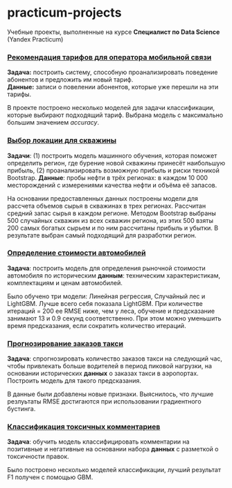 # practicum-projects
Учебные проекты, выполненные на курсе **Специалист по Data Science** (Yandex Practicum)

### [Рекомендация тарифов для оператора мобильной связи](https://github.com/mayarosl/practicum-projects/blob/main/telecom_recommentations.ipynb)
**Задача:** построить систему, способную проанализировать поведение абонентов и предложить им новый тариф.  
**Данные:** записи о повелении абонентов, которые уже перешли на эти тарифы.

В проекте построено несколько моделей для задачи классификации, которые выбирают подходящий тариф. Выбрана модель с максимально большим значением *accuracy*.


### [Выбор локации для скважины](https://github.com/mayarosl/practicum-projects/blob/main/well-location.ipynb)
**Задачи**: (1) построить модель машинного обучения, которая поможет определить регион, где бурение новой скважины принесёт наибольшую прибыль, (2) проанализировать возможную прибыль и риски техникой Bootstrap.
**Данные**: пробы нефти в трёх регионах: в каждом 10 000 месторождений с измерениями качества нефти и объёма её запасов.

На основании предоставленных данных построены модели для рассчета объемов сырья в скважинах в трех регионах. Рассчитан средний запас сырья в каждом регионе.
Методом Bootstrap выбраны 500 случайных скважин из всех скважин региона, из этих 500 взяты 200 самых богатых сырьем и по ним рассчитаны прибыль и убытки. В результате выбран самый подходящий для разработки регион.

### [Определение стоимости автомобилей](https://github.com/mayarosl/practicum-projects/blob/main/vehicle_price.ipynb)
**Задача**: построить модель для определения рыночной стоимости автомобиля по историческим **данным**: техническим характеристикам, комплектациям и ценам автомобилей.

Было обучено три модели: Линейная регрессия, Случайный лес и LightGBM. Лучше всего себя показала LightGBM. При количестве итераций = 200 ее RMSE ниже, чем у леса, обучение и предсказание занимают 13 и 0.9 секунд соответственно. При этом можно уменьшить время предсказания, если сократить количество итераций.

### [Прогнозирование заказов такси](https://github.com/mayarosl/practicum-projects/blob/main/time_series_taxi.ipynb)
**Задача**: спрогнозировать количество заказов такси на следующий час, чтобы привлекать больше водителей в период пиковой нагрузки, на основании исторических **данных** о заказах такси в аэропортах. Построить модель для такого предсказания.

В данные были добавлены новые признаки. Выяснилось, что лучшие резлуьтаты RMSE достигаются при использовании градиентного бустинга.

### [Классификация токсичных комментариев]()
**Задача**: обучить модель классифицировать комментарии на позитивные и негативные на основании набора **данных** с разметкой о токсичности правок.

Было построено несколько моделей классификации, лучший результат F1 получен с помощью GBM. 
